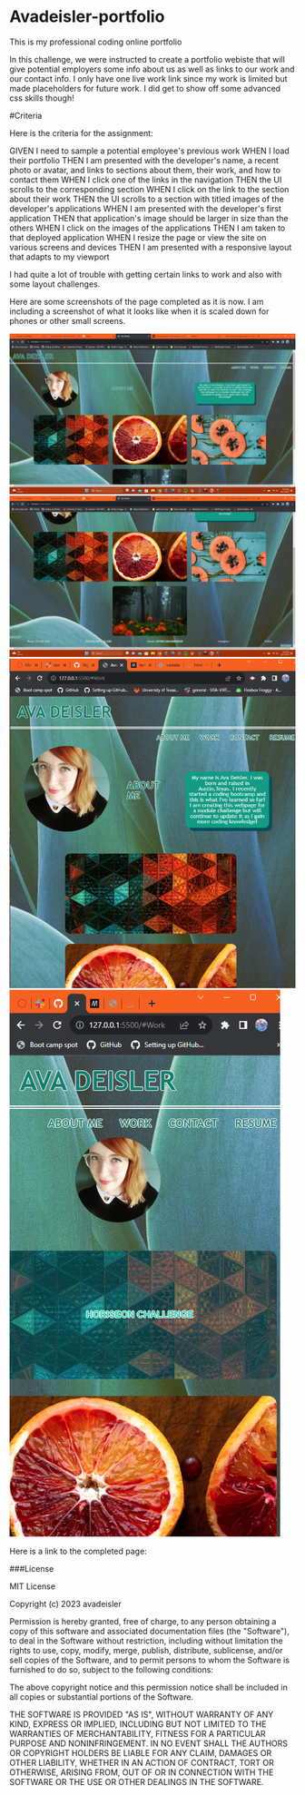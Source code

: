 # Avadeisler-portfolio
This is my professional coding online portfolio

In this challenge, we were instructed to create a portfolio webiste that will give potential employers
some info about us as well as links to our work and our contact info.
I only have one live work link since my work is limited but made placeholders for future work.
I did get to show off some advanced css skills though!

#Criteria

Here is the criteria for the assignment:

GIVEN I need to sample a potential employee's previous work
WHEN I load their portfolio
THEN I am presented with the developer's name, a recent photo or avatar, and links to sections about them, their work, and how to contact them
WHEN I click one of the links in the navigation
THEN the UI scrolls to the corresponding section
WHEN I click on the link to the section about their work
THEN the UI scrolls to a section with titled images of the developer's applications
WHEN I am presented with the developer's first application
THEN that application's image should be larger in size than the others
WHEN I click on the images of the applications
THEN I am taken to that deployed application
WHEN I resize the page or view the site on various screens and devices
THEN I am presented with a responsive layout that adapts to my viewport

I had quite a lot of trouble with getting certain links to work and also with some layout challenges.

Here are some screenshots of the page completed as it is now. I am including a screenshot of what it looks like when it is scaled down for phones or other small screens.

![Alt text](<Screenshot (5).png>) ![Alt text](<Screenshot (6).png>) ![Alt text](<Screenshot (7).png>) ![Alt text](<Screenshot (8).png>)

Here is a link to the completed page:

###License

MIT License

Copyright (c) 2023 avadeisler

Permission is hereby granted, free of charge, to any person obtaining a copy of this software and associated documentation files (the "Software"), to deal in the Software without restriction, including without limitation the rights to use, copy, modify, merge, publish, distribute, sublicense, and/or sell copies of the Software, and to permit persons to whom the Software is furnished to do so, subject to the following conditions:

The above copyright notice and this permission notice shall be included in all copies or substantial portions of the Software.

THE SOFTWARE IS PROVIDED "AS IS", WITHOUT WARRANTY OF ANY KIND, EXPRESS OR IMPLIED, INCLUDING BUT NOT LIMITED TO THE WARRANTIES OF MERCHANTABILITY, FITNESS FOR A PARTICULAR PURPOSE AND NONINFRINGEMENT. IN NO EVENT SHALL THE AUTHORS OR COPYRIGHT HOLDERS BE LIABLE FOR ANY CLAIM, DAMAGES OR OTHER LIABILITY, WHETHER IN AN ACTION OF CONTRACT, TORT OR OTHERWISE, ARISING FROM, OUT OF OR IN CONNECTION WITH THE SOFTWARE OR THE USE OR OTHER DEALINGS IN THE SOFTWARE.